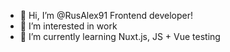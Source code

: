 - 👋 Hi, I’m @RusAlex91 Frontend developer!
- 👀 I’m interested in work
- 🌱 I’m currently learning Nuxt.js, JS + Vue testing
